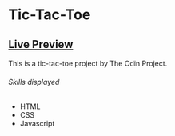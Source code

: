 # Tic-Tac-Toe

## <a href="https://brodeed.github.io/tic-tac-toe/">Live Preview</a><br>

This is a tic-tac-toe project by The Odin Project.

###### Skills displayed

- HTML
- CSS
- Javascript
